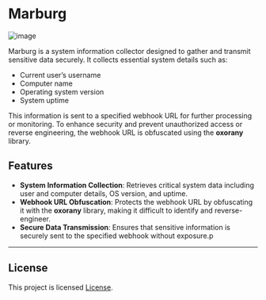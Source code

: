# Marburg
![image](https://github.com/user-attachments/assets/ff5f3891-6359-4ccd-8286-e991188445cf)

Marburg is a system information collector designed to gather and transmit sensitive data securely. It collects essential system details such as:

- Current user’s username
- Computer name
- Operating system version
- System uptime

This information is sent to a specified webhook URL for further processing or monitoring. To enhance security and prevent unauthorized access or reverse engineering, the webhook URL is obfuscated using the **oxorany** library.

## Features
- **System Information Collection**: Retrieves critical system data including user and computer details, OS version, and uptime.
- **Webhook URL Obfuscation**: Protects the webhook URL by obfuscating it with the **oxorany** library, making it difficult to identify and reverse-engineer.
- **Secure Data Transmission**: Ensures that sensitive information is securely sent to the specified webhook without exposure.p

---

## License

This project is licensed [License](LICENSE).
